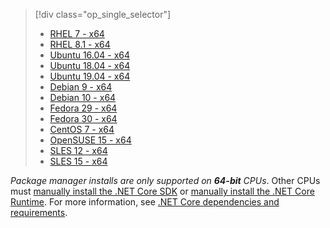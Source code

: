 
> [!div class="op_single_selector"]
>
> - [RHEL 7 - x64](../linux-package-manager-rhel7.md)
> - [RHEL 8.1 - x64](../linux-package-manager-rhel81.md)
> - [Ubuntu 16.04 - x64](../linux-package-manager-ubuntu-1604.md)
> - [Ubuntu 18.04 - x64](../linux-package-manager-ubuntu-1804.md)
> - [Ubuntu 19.04 - x64](../linux-package-manager-ubuntu-1904.md)
> - [Debian 9 - x64](../linux-package-manager-debian9.md)
> - [Debian 10 - x64](../linux-package-manager-debian10.md)
> - [Fedora 29 - x64](../linux-package-manager-fedora29.md)
> - [Fedora 30 - x64](../linux-package-manager-fedora30.md)
> - [CentOS 7 - x64](../linux-package-manager-centos7.md)
> - [OpenSUSE 15 - x64](../linux-package-manager-opensuse15.md)
> - [SLES 12 - x64](../linux-package-manager-sles12.md)
> - [SLES 15 - x64](../linux-package-manager-sles15.md)

_Package manager installs are only supported on **64-bit** CPUs_. Other CPUs must [manually install the .NET Core SDK](../sdk.md?pivots=os-linux#download-and-manually-install) or [manually install the .NET Core Runtime](../runtime.md?pivots=os-linux#download-and-manually-install). For more information, see [.NET Core dependencies and requirements](../dependencies.md).
